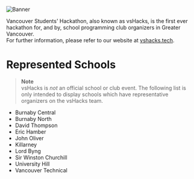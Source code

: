![Banner](https://github.com/vsHacks/.github/blob/main/profile/assets/banner.png)

Vancouver Students' Hackathon, also known as vsHacks, is the first ever hackathon for, and by, school programming club organizers in Greater Vancouver.<br>
For further information, please refer to our website at [vshacks.tech](https://vshacks.tech).

# Represented Schools

> **Note**<br>
> vsHacks is _not_ an official school or club event. The following list is only intended to display schools which have representative organizers on the vsHacks team.

- Burnaby Central
- Burnaby North
- David Thompson
- Eric Hamber
- John Oliver
- Killarney
- Lord Byng
- Sir Winston Churchill
- University Hill
- Vancouver Technical
